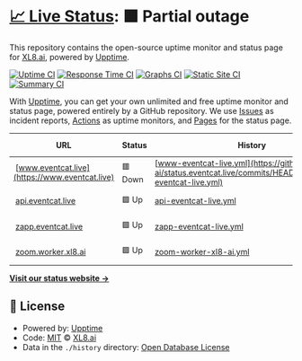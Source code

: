 # [📈 Live Status](https://status.eventcat.live): <!--live status--> **🟧 Partial outage**

This repository contains the open-source uptime monitor and status page for [XL8.ai](https://xl8.ai), powered by [Upptime](https://github.com/upptime/upptime).

[![Uptime CI](https://github.com/xl8-ai/status.eventcat.live/workflows/Uptime%20CI/badge.svg)](https://github.com/xl8-ai/status.eventcat.live/actions?query=workflow%3A%22Uptime+CI%22)
[![Response Time CI](https://github.com/xl8-ai/status.eventcat.live/workflows/Response%20Time%20CI/badge.svg)](https://github.com/xl8-ai/status.eventcat.live/actions?query=workflow%3A%22Response+Time+CI%22)
[![Graphs CI](https://github.com/xl8-ai/status.eventcat.live/workflows/Graphs%20CI/badge.svg)](https://github.com/xl8-ai/status.eventcat.live/actions?query=workflow%3A%22Graphs+CI%22)
[![Static Site CI](https://github.com/xl8-ai/status.eventcat.live/workflows/Static%20Site%20CI/badge.svg)](https://github.com/xl8-ai/status.eventcat.live/actions?query=workflow%3A%22Static+Site+CI%22)
[![Summary CI](https://github.com/xl8-ai/status.eventcat.live/workflows/Summary%20CI/badge.svg)](https://github.com/xl8-ai/status.eventcat.live/actions?query=workflow%3A%22Summary+CI%22)

With [Upptime](https://upptime.js.org), you can get your own unlimited and free uptime monitor and status page, powered entirely by a GitHub repository. We use [Issues](https://github.com/xl8-ai/status.eventcat.live/issues) as incident reports, [Actions](https://github.com/xl8-ai/status.eventcat.live/actions) as uptime monitors, and [Pages](https://status.eventcat.live) for the status page.

<!--start: status pages-->
<!-- This summary is generated by Upptime (https://github.com/upptime/upptime) -->
<!-- Do not edit this manually, your changes will be overwritten -->
<!-- prettier-ignore -->
| URL | Status | History | Response Time | Uptime |
| --- | ------ | ------- | ------------- | ------ |
| <img alt="" src="https://icons.duckduckgo.com/ip3/www.eventcat.live.ico" height="13"> [www.eventcat.live](https://www.eventcat.live) | 🟥 Down | [www-eventcat-live.yml](https://github.com/xl8-ai/status.eventcat.live/commits/HEAD/history/www-eventcat-live.yml) | <details><summary><img alt="Response time graph" src="./graphs/www-eventcat-live/response-time-week.png" height="20"> 4467ms</summary><br><a href="https://status.eventcat.live/history/www-eventcat-live"><img alt="Response time 5426" src="https://img.shields.io/endpoint?url=https%3A%2F%2Fraw.githubusercontent.com%2Fxl8-ai%2Fstatus.eventcat.live%2FHEAD%2Fapi%2Fwww-eventcat-live%2Fresponse-time.json"></a><br><a href="https://status.eventcat.live/history/www-eventcat-live"><img alt="24-hour response time 3975" src="https://img.shields.io/endpoint?url=https%3A%2F%2Fraw.githubusercontent.com%2Fxl8-ai%2Fstatus.eventcat.live%2FHEAD%2Fapi%2Fwww-eventcat-live%2Fresponse-time-day.json"></a><br><a href="https://status.eventcat.live/history/www-eventcat-live"><img alt="7-day response time 4467" src="https://img.shields.io/endpoint?url=https%3A%2F%2Fraw.githubusercontent.com%2Fxl8-ai%2Fstatus.eventcat.live%2FHEAD%2Fapi%2Fwww-eventcat-live%2Fresponse-time-week.json"></a><br><a href="https://status.eventcat.live/history/www-eventcat-live"><img alt="30-day response time 4881" src="https://img.shields.io/endpoint?url=https%3A%2F%2Fraw.githubusercontent.com%2Fxl8-ai%2Fstatus.eventcat.live%2FHEAD%2Fapi%2Fwww-eventcat-live%2Fresponse-time-month.json"></a><br><a href="https://status.eventcat.live/history/www-eventcat-live"><img alt="1-year response time 5426" src="https://img.shields.io/endpoint?url=https%3A%2F%2Fraw.githubusercontent.com%2Fxl8-ai%2Fstatus.eventcat.live%2FHEAD%2Fapi%2Fwww-eventcat-live%2Fresponse-time-year.json"></a></details> | <details><summary><a href="https://status.eventcat.live/history/www-eventcat-live">99.69%</a></summary><a href="https://status.eventcat.live/history/www-eventcat-live"><img alt="All-time uptime 99.99%" src="https://img.shields.io/endpoint?url=https%3A%2F%2Fraw.githubusercontent.com%2Fxl8-ai%2Fstatus.eventcat.live%2FHEAD%2Fapi%2Fwww-eventcat-live%2Fuptime.json"></a><br><a href="https://status.eventcat.live/history/www-eventcat-live"><img alt="24-hour uptime 97.81%" src="https://img.shields.io/endpoint?url=https%3A%2F%2Fraw.githubusercontent.com%2Fxl8-ai%2Fstatus.eventcat.live%2FHEAD%2Fapi%2Fwww-eventcat-live%2Fuptime-day.json"></a><br><a href="https://status.eventcat.live/history/www-eventcat-live"><img alt="7-day uptime 99.69%" src="https://img.shields.io/endpoint?url=https%3A%2F%2Fraw.githubusercontent.com%2Fxl8-ai%2Fstatus.eventcat.live%2FHEAD%2Fapi%2Fwww-eventcat-live%2Fuptime-week.json"></a><br><a href="https://status.eventcat.live/history/www-eventcat-live"><img alt="30-day uptime 99.93%" src="https://img.shields.io/endpoint?url=https%3A%2F%2Fraw.githubusercontent.com%2Fxl8-ai%2Fstatus.eventcat.live%2FHEAD%2Fapi%2Fwww-eventcat-live%2Fuptime-month.json"></a><br><a href="https://status.eventcat.live/history/www-eventcat-live"><img alt="1-year uptime 99.99%" src="https://img.shields.io/endpoint?url=https%3A%2F%2Fraw.githubusercontent.com%2Fxl8-ai%2Fstatus.eventcat.live%2FHEAD%2Fapi%2Fwww-eventcat-live%2Fuptime-year.json"></a></details>
| <img alt="" src="https://icons.duckduckgo.com/ip3/api.eventcat.live.ico" height="13"> [api.eventcat.live](https://api.eventcat.live) | 🟩 Up | [api-eventcat-live.yml](https://github.com/xl8-ai/status.eventcat.live/commits/HEAD/history/api-eventcat-live.yml) | <details><summary><img alt="Response time graph" src="./graphs/api-eventcat-live/response-time-week.png" height="20"> 704ms</summary><br><a href="https://status.eventcat.live/history/api-eventcat-live"><img alt="Response time 796" src="https://img.shields.io/endpoint?url=https%3A%2F%2Fraw.githubusercontent.com%2Fxl8-ai%2Fstatus.eventcat.live%2FHEAD%2Fapi%2Fapi-eventcat-live%2Fresponse-time.json"></a><br><a href="https://status.eventcat.live/history/api-eventcat-live"><img alt="24-hour response time 648" src="https://img.shields.io/endpoint?url=https%3A%2F%2Fraw.githubusercontent.com%2Fxl8-ai%2Fstatus.eventcat.live%2FHEAD%2Fapi%2Fapi-eventcat-live%2Fresponse-time-day.json"></a><br><a href="https://status.eventcat.live/history/api-eventcat-live"><img alt="7-day response time 704" src="https://img.shields.io/endpoint?url=https%3A%2F%2Fraw.githubusercontent.com%2Fxl8-ai%2Fstatus.eventcat.live%2FHEAD%2Fapi%2Fapi-eventcat-live%2Fresponse-time-week.json"></a><br><a href="https://status.eventcat.live/history/api-eventcat-live"><img alt="30-day response time 835" src="https://img.shields.io/endpoint?url=https%3A%2F%2Fraw.githubusercontent.com%2Fxl8-ai%2Fstatus.eventcat.live%2FHEAD%2Fapi%2Fapi-eventcat-live%2Fresponse-time-month.json"></a><br><a href="https://status.eventcat.live/history/api-eventcat-live"><img alt="1-year response time 796" src="https://img.shields.io/endpoint?url=https%3A%2F%2Fraw.githubusercontent.com%2Fxl8-ai%2Fstatus.eventcat.live%2FHEAD%2Fapi%2Fapi-eventcat-live%2Fresponse-time-year.json"></a></details> | <details><summary><a href="https://status.eventcat.live/history/api-eventcat-live">100.00%</a></summary><a href="https://status.eventcat.live/history/api-eventcat-live"><img alt="All-time uptime 99.99%" src="https://img.shields.io/endpoint?url=https%3A%2F%2Fraw.githubusercontent.com%2Fxl8-ai%2Fstatus.eventcat.live%2FHEAD%2Fapi%2Fapi-eventcat-live%2Fuptime.json"></a><br><a href="https://status.eventcat.live/history/api-eventcat-live"><img alt="24-hour uptime 100.00%" src="https://img.shields.io/endpoint?url=https%3A%2F%2Fraw.githubusercontent.com%2Fxl8-ai%2Fstatus.eventcat.live%2FHEAD%2Fapi%2Fapi-eventcat-live%2Fuptime-day.json"></a><br><a href="https://status.eventcat.live/history/api-eventcat-live"><img alt="7-day uptime 100.00%" src="https://img.shields.io/endpoint?url=https%3A%2F%2Fraw.githubusercontent.com%2Fxl8-ai%2Fstatus.eventcat.live%2FHEAD%2Fapi%2Fapi-eventcat-live%2Fuptime-week.json"></a><br><a href="https://status.eventcat.live/history/api-eventcat-live"><img alt="30-day uptime 100.00%" src="https://img.shields.io/endpoint?url=https%3A%2F%2Fraw.githubusercontent.com%2Fxl8-ai%2Fstatus.eventcat.live%2FHEAD%2Fapi%2Fapi-eventcat-live%2Fuptime-month.json"></a><br><a href="https://status.eventcat.live/history/api-eventcat-live"><img alt="1-year uptime 99.99%" src="https://img.shields.io/endpoint?url=https%3A%2F%2Fraw.githubusercontent.com%2Fxl8-ai%2Fstatus.eventcat.live%2FHEAD%2Fapi%2Fapi-eventcat-live%2Fuptime-year.json"></a></details>
| <img alt="" src="https://icons.duckduckgo.com/ip3/zapp.eventcat.live.ico" height="13"> [zapp.eventcat.live](https://zapp.eventcat.live) | 🟩 Up | [zapp-eventcat-live.yml](https://github.com/xl8-ai/status.eventcat.live/commits/HEAD/history/zapp-eventcat-live.yml) | <details><summary><img alt="Response time graph" src="./graphs/zapp-eventcat-live/response-time-week.png" height="20"> 2508ms</summary><br><a href="https://status.eventcat.live/history/zapp-eventcat-live"><img alt="Response time 1940" src="https://img.shields.io/endpoint?url=https%3A%2F%2Fraw.githubusercontent.com%2Fxl8-ai%2Fstatus.eventcat.live%2FHEAD%2Fapi%2Fzapp-eventcat-live%2Fresponse-time.json"></a><br><a href="https://status.eventcat.live/history/zapp-eventcat-live"><img alt="24-hour response time 3443" src="https://img.shields.io/endpoint?url=https%3A%2F%2Fraw.githubusercontent.com%2Fxl8-ai%2Fstatus.eventcat.live%2FHEAD%2Fapi%2Fzapp-eventcat-live%2Fresponse-time-day.json"></a><br><a href="https://status.eventcat.live/history/zapp-eventcat-live"><img alt="7-day response time 2508" src="https://img.shields.io/endpoint?url=https%3A%2F%2Fraw.githubusercontent.com%2Fxl8-ai%2Fstatus.eventcat.live%2FHEAD%2Fapi%2Fzapp-eventcat-live%2Fresponse-time-week.json"></a><br><a href="https://status.eventcat.live/history/zapp-eventcat-live"><img alt="30-day response time 2461" src="https://img.shields.io/endpoint?url=https%3A%2F%2Fraw.githubusercontent.com%2Fxl8-ai%2Fstatus.eventcat.live%2FHEAD%2Fapi%2Fzapp-eventcat-live%2Fresponse-time-month.json"></a><br><a href="https://status.eventcat.live/history/zapp-eventcat-live"><img alt="1-year response time 1940" src="https://img.shields.io/endpoint?url=https%3A%2F%2Fraw.githubusercontent.com%2Fxl8-ai%2Fstatus.eventcat.live%2FHEAD%2Fapi%2Fzapp-eventcat-live%2Fresponse-time-year.json"></a></details> | <details><summary><a href="https://status.eventcat.live/history/zapp-eventcat-live">100.00%</a></summary><a href="https://status.eventcat.live/history/zapp-eventcat-live"><img alt="All-time uptime 100.00%" src="https://img.shields.io/endpoint?url=https%3A%2F%2Fraw.githubusercontent.com%2Fxl8-ai%2Fstatus.eventcat.live%2FHEAD%2Fapi%2Fzapp-eventcat-live%2Fuptime.json"></a><br><a href="https://status.eventcat.live/history/zapp-eventcat-live"><img alt="24-hour uptime 100.00%" src="https://img.shields.io/endpoint?url=https%3A%2F%2Fraw.githubusercontent.com%2Fxl8-ai%2Fstatus.eventcat.live%2FHEAD%2Fapi%2Fzapp-eventcat-live%2Fuptime-day.json"></a><br><a href="https://status.eventcat.live/history/zapp-eventcat-live"><img alt="7-day uptime 100.00%" src="https://img.shields.io/endpoint?url=https%3A%2F%2Fraw.githubusercontent.com%2Fxl8-ai%2Fstatus.eventcat.live%2FHEAD%2Fapi%2Fzapp-eventcat-live%2Fuptime-week.json"></a><br><a href="https://status.eventcat.live/history/zapp-eventcat-live"><img alt="30-day uptime 100.00%" src="https://img.shields.io/endpoint?url=https%3A%2F%2Fraw.githubusercontent.com%2Fxl8-ai%2Fstatus.eventcat.live%2FHEAD%2Fapi%2Fzapp-eventcat-live%2Fuptime-month.json"></a><br><a href="https://status.eventcat.live/history/zapp-eventcat-live"><img alt="1-year uptime 100.00%" src="https://img.shields.io/endpoint?url=https%3A%2F%2Fraw.githubusercontent.com%2Fxl8-ai%2Fstatus.eventcat.live%2FHEAD%2Fapi%2Fzapp-eventcat-live%2Fuptime-year.json"></a></details>
| <img alt="" src="https://icons.duckduckgo.com/ip3/zoom.worker.xl8.ai.ico" height="13"> [zoom.worker.xl8.ai](https://zoom.worker.xl8.ai) | 🟩 Up | [zoom-worker-xl8-ai.yml](https://github.com/xl8-ai/status.eventcat.live/commits/HEAD/history/zoom-worker-xl8-ai.yml) | <details><summary><img alt="Response time graph" src="./graphs/zoom-worker-xl8-ai/response-time-week.png" height="20"> 290ms</summary><br><a href="https://status.eventcat.live/history/zoom-worker-xl8-ai"><img alt="Response time 342" src="https://img.shields.io/endpoint?url=https%3A%2F%2Fraw.githubusercontent.com%2Fxl8-ai%2Fstatus.eventcat.live%2FHEAD%2Fapi%2Fzoom-worker-xl8-ai%2Fresponse-time.json"></a><br><a href="https://status.eventcat.live/history/zoom-worker-xl8-ai"><img alt="24-hour response time 415" src="https://img.shields.io/endpoint?url=https%3A%2F%2Fraw.githubusercontent.com%2Fxl8-ai%2Fstatus.eventcat.live%2FHEAD%2Fapi%2Fzoom-worker-xl8-ai%2Fresponse-time-day.json"></a><br><a href="https://status.eventcat.live/history/zoom-worker-xl8-ai"><img alt="7-day response time 290" src="https://img.shields.io/endpoint?url=https%3A%2F%2Fraw.githubusercontent.com%2Fxl8-ai%2Fstatus.eventcat.live%2FHEAD%2Fapi%2Fzoom-worker-xl8-ai%2Fresponse-time-week.json"></a><br><a href="https://status.eventcat.live/history/zoom-worker-xl8-ai"><img alt="30-day response time 263" src="https://img.shields.io/endpoint?url=https%3A%2F%2Fraw.githubusercontent.com%2Fxl8-ai%2Fstatus.eventcat.live%2FHEAD%2Fapi%2Fzoom-worker-xl8-ai%2Fresponse-time-month.json"></a><br><a href="https://status.eventcat.live/history/zoom-worker-xl8-ai"><img alt="1-year response time 342" src="https://img.shields.io/endpoint?url=https%3A%2F%2Fraw.githubusercontent.com%2Fxl8-ai%2Fstatus.eventcat.live%2FHEAD%2Fapi%2Fzoom-worker-xl8-ai%2Fresponse-time-year.json"></a></details> | <details><summary><a href="https://status.eventcat.live/history/zoom-worker-xl8-ai">100.00%</a></summary><a href="https://status.eventcat.live/history/zoom-worker-xl8-ai"><img alt="All-time uptime 94.43%" src="https://img.shields.io/endpoint?url=https%3A%2F%2Fraw.githubusercontent.com%2Fxl8-ai%2Fstatus.eventcat.live%2FHEAD%2Fapi%2Fzoom-worker-xl8-ai%2Fuptime.json"></a><br><a href="https://status.eventcat.live/history/zoom-worker-xl8-ai"><img alt="24-hour uptime 100.00%" src="https://img.shields.io/endpoint?url=https%3A%2F%2Fraw.githubusercontent.com%2Fxl8-ai%2Fstatus.eventcat.live%2FHEAD%2Fapi%2Fzoom-worker-xl8-ai%2Fuptime-day.json"></a><br><a href="https://status.eventcat.live/history/zoom-worker-xl8-ai"><img alt="7-day uptime 100.00%" src="https://img.shields.io/endpoint?url=https%3A%2F%2Fraw.githubusercontent.com%2Fxl8-ai%2Fstatus.eventcat.live%2FHEAD%2Fapi%2Fzoom-worker-xl8-ai%2Fuptime-week.json"></a><br><a href="https://status.eventcat.live/history/zoom-worker-xl8-ai"><img alt="30-day uptime 83.40%" src="https://img.shields.io/endpoint?url=https%3A%2F%2Fraw.githubusercontent.com%2Fxl8-ai%2Fstatus.eventcat.live%2FHEAD%2Fapi%2Fzoom-worker-xl8-ai%2Fuptime-month.json"></a><br><a href="https://status.eventcat.live/history/zoom-worker-xl8-ai"><img alt="1-year uptime 94.43%" src="https://img.shields.io/endpoint?url=https%3A%2F%2Fraw.githubusercontent.com%2Fxl8-ai%2Fstatus.eventcat.live%2FHEAD%2Fapi%2Fzoom-worker-xl8-ai%2Fuptime-year.json"></a></details>

<!--end: status pages-->

[**Visit our status website →**](https://status.eventcat.live)

## 📄 License

- Powered by: [Upptime](https://github.com/upptime/upptime)
- Code: [MIT](./LICENSE) © [XL8.ai](https://xl8.ai)
- Data in the `./history` directory: [Open Database License](https://opendatacommons.org/licenses/odbl/1-0/)
